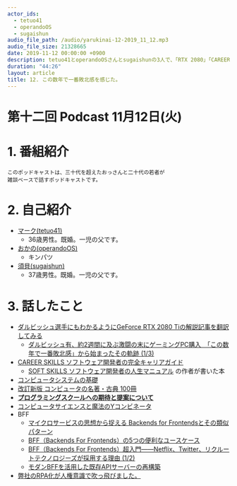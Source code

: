 ```yaml
---
actor_ids:
  - tetuo41
  - operandoOS
  - sugaishun
audio_file_path: /audio/yarukinai-12-2019_11_12.mp3
audio_file_size: 21328665
date: 2019-11-12 00:00:00 +0900
description: tetuo41とoperandoOSさんとsugaishunの3人で、「RTX 2080」「CAREER SKILLS」「RPA化」について話しました。
duration: "44:26"
layout: article
title: 12. この数年で一番敗北感を感じた。
---
```


# 第十二回 Podcast 11月12日(火)

# 1. 番組紹介
    このポッドキャストは、三十代を超えたおっさんと二十代の若者が
    雑談ベースで話すポッドキャストです。

# 2. 自己紹介
- [マーク(tetuo41)](https://twitter.com/tetuo41)
    - 36歳男性。既婚。一児の父です。
- [おかの(operandoOS)](https://twitter.com/operandoOS)
    - キンパツ
- [須貝(sugaishun)](https://twitter.com/sugaishun)
    - 37歳男性。既婚。一児の父です。

# 3. 話したこと
- [ダルビッシュ選手にもわかるようにGeForce RTX 2080 Tiの解説記事を翻訳してみる](https://pc.watch.impress.co.jp/docs/news/yajiuma/1213709.html)
    - [ダルビッシュ有、約2週間に及ぶ激闘の末にゲーミングPC購入　「この数年で一番敗北感」から始まったその軌跡 (1/3)](https://nlab.itmedia.co.jp/nl/articles/1910/28/news118.html)
- [CAREER SKILLS ソフトウェア開発者の完全キャリアガイド](https://amzn.to/2NuIMd5)
    - [SOFT SKILLS ソフトウェア開発者の人生マニュアル](https://www.amazon.co.jp/dp/B01GDS0994) の作者が書いた本
- [コンピュータシステムの基礎](https://www.itec.co.jp/store/products/detail.php?product_id=2482)
- [改訂新版 コンピュータの名著・古典 100冊](https://amzn.to/2pWzb6F)
- [**プログラミングスクールへの期待と提案について**](https://tech.pepabo.com/2019/10/25/proposal-for-programming-schools/)
- [コンピュータサイエンスと魔法のYコンビネータ](https://yj.chibicode.com/)
- BFF
    - [マイクロサービスの思想から捉える Backends for Frontendsとその類似パターン](https://speakerdeck.com/qsona/backends-for-frontends-and-its-similar-pattern-from-the-microservices-perspective)
    - [BFF（Backends For Frontends）の5つの便利なユースケース](https://www.atmarkit.co.jp/ait/articles/1805/18/news022.html)
    - [BFF（Backends For Frontends）超入門――Netflix、Twitter、リクルートテクノロジーズが採用する理由 (1/2)](https://www.atmarkit.co.jp/ait/articles/1803/12/news012.html)
    - [モダンBFFを活用した既存APIサーバーの再構築](https://techlife.cookpad.com/entry/2019-orcha-bff)
- [弊社のRPA化が人権意識で吹っ飛びました。](http://delete-all.hatenablog.com/entry/2019/10/27/203000)
